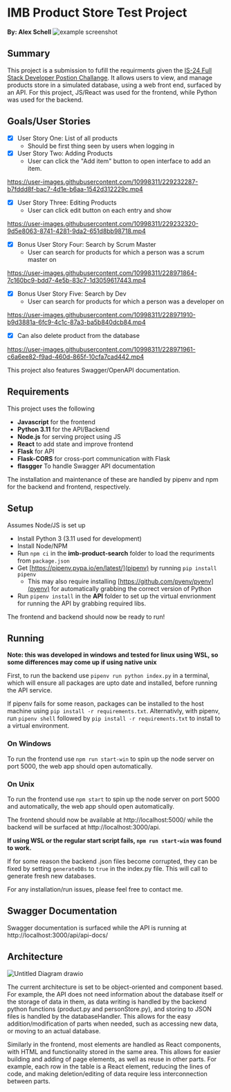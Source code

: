 # IMB Product Store Test Project

**By: Alex Schell**
![example screenshot](https://i.imgur.com/NQyHsd0.png)
## Summary 
This project is a submission to fufill the requirments given the [IS-24 Full Stack Developer Postion Challange](https://github.com/bcgov/citz-imb-full-stack-code-challenge-req97073). It allows users to view, and manage products store in a simulated database, using a web front end, surfaced by an API. For this project, JS/React was used for the frontend, while Python was used for the backend.


## Goals/User Stories
- [x] User Story One: List of all products
    - Should be first thing seen by users when logging in
- [x] User Story Two: Adding Products
    - User can click the "Add item" button to open interface to add an item.


https://user-images.githubusercontent.com/10998311/229232287-b7fddd8f-bac7-4d1e-b6aa-1542d312229c.mp4



- [x] User Story Three: Editing Products
    - User can click edit button on each entry and show


https://user-images.githubusercontent.com/10998311/229232320-9d5e8063-8741-4281-9da2-651d8bb98718.mp4



- [x] Bonus User Story Four: Search by Scrum Master
    - User can search for products for which a person was a scrum master on

https://user-images.githubusercontent.com/10998311/228971864-7c160bc9-bdd7-4e5b-83c7-1d3059617443.mp4


- [x] Bonus User Story Five: Search by Dev
    - User can search for products for which a person was a developer on

https://user-images.githubusercontent.com/10998311/228971910-b9d3881a-6fc9-4c1c-87a3-ba5b840dcb84.mp4

- [x] Can also delete product from the database

https://user-images.githubusercontent.com/10998311/228971961-c6a6ee82-f9ad-460d-865f-10cfa7cad442.mp4



This project also features Swagger/OpenAPI documentation.

## Requirements
This project uses the following
 - **Javascript** for the frontend
 - **Python 3.11** for the API/Backend
 - **Node.js** for serving project using JS
 - **React** to add state and improve frontend
 - **Flask** for API 
 - **Flask-CORS** for cross-port communication with Flask
 - **flasgger** To handle Swagger API documentation

The installation and maintenance of these are handled by pipenv and npm for the backend and frontend, respectively.

## Setup
Assumes Node/JS is set up
- Install Python 3 (3.11 used for development)
- Install Node/NPM
- Run `npm ci` in the **imb-product-search** folder to load the requriments from `package.json`
- Get [https://pipenv.pypa.io/en/latest/](pipenv) by running `pip install pipenv`
    - This may also require installing [https://github.com/pyenv/pyenv](pyenv) for automatically grabbing the correct version of Python
- Run `pipenv install` in the **API** folder to set up the virtual envrionment for running the API by grabbing required libs.

The frontend and backend should now be ready to run!

## Running
**Note: this was developed in windows and tested for linux using WSL, so some differences may come up if using native unix**

First, to run the backend use `pipenv run python index.py` in a terminal, which will ensure all packages are upto date and installed, before running the API service. 

If pipenv fails for some reason, packages can be installed to the host machine using `pip install -r requirements.txt`. Alternativly, with pipenv, run `pipenv shell` followed by `pip install -r requirements.txt` to install to a virtual environment.

### On Windows
To run the frontend use `npm run start-win` to spin up the node server on port 5000, the web app should open automatically. 

### On Unix 
To run the frontend use `npm start` to spin up the node server on port 5000 and automatically, the web app should open automatically.

The frontend should now be available at http://localhost:5000/ while the backend will be surfaced at http://localhost:3000/api.

**If using WSL or the regular start script fails, `npm run start-win` was found to work.**


If for some reason the backend .json files become corrupted, they can be fixed by setting `generateDBs` to `true` in the index.py file. This will call to generate fresh new databases.

For any installation/run issues, please feel free to contact me.

## Swagger Documentation
Swagger documentation is surfaced while the API is running at http://localhost:3000/api/api-docs/

## Architecture
![Untitled Diagram drawio](https://user-images.githubusercontent.com/10998311/228973658-c5789a30-9667-4e1d-9347-cd83b4a3a438.png)

The current architecture is set to be object-oriented and component based. For example, the API does not need information about the database itself or the storage of data in them, as data writing is handled by the backend python functions (product.py and personStore.py), and storing to JSON files is handled by the databaseHandler. This allows for the easy addition/modification of parts when needed, such as accessing new data, or moving to an actual database. 

Similarly in the frontend, most elements are handled as React components, with HTML and functionality stored in the same area. This allows for easier building and adding of page elements, as well as reuse in other parts. For example, each row in the table is a React element, reducing the lines of code, and making deletion/editing of data require less interconnection between parts. 
